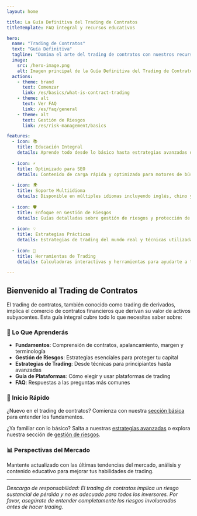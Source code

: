 ```yaml
---
layout: home

title: La Guía Definitiva del Trading de Contratos
titleTemplate: FAQ integral y recursos educativos

hero:
  name: "Trading de Contratos"
  text: "Guía Definitiva"
  tagline: "Domina el arte del trading de contratos con nuestros recursos educativos y FAQ integrales"
  image:
    src: /hero-image.png
    alt: Imagen principal de la Guía Definitiva del Trading de Contratos
  actions:
    - theme: brand
      text: Comenzar
      link: /es/basics/what-is-contract-trading
    - theme: alt
      text: Ver FAQ
      link: /es/faq/general
    - theme: alt
      text: Gestión de Riesgos
      link: /es/risk-management/basics

features:
  - icon: 📚
    title: Educación Integral
    details: Aprende todo desde lo básico hasta estrategias avanzadas de trading de contratos con nuestro currículo estructurado.
    
  - icon: ⚡
    title: Optimizado para SEO
    details: Contenido de carga rápida y optimizado para motores de búsqueda para ayudarte a encontrar respuestas rápidamente.
    
  - icon: 🌍
    title: Soporte Multiidioma
    details: Disponible en múltiples idiomas incluyendo inglés, chino y español.
    
  - icon: 🛡️
    title: Enfoque en Gestión de Riesgos
    details: Guías detalladas sobre gestión de riesgos y protección de tu capital en el trading de contratos.
    
  - icon: 💡
    title: Estrategias Prácticas
    details: Estrategias de trading del mundo real y técnicas utilizadas por traders profesionales.
    
  - icon: 🔧
    title: Herramientas de Trading
    details: Calculadoras interactivas y herramientas para ayudarte a tomar decisiones informadas de trading.

---
```


## Bienvenido al Trading de Contratos

El trading de contratos, también conocido como trading de derivados, implica el comercio de contratos financieros que derivan su valor de activos subyacentes. Esta guía integral cubre todo lo que necesitas saber sobre:

### 🎯 Lo Que Aprenderás

- **Fundamentos**: Comprensión de contratos, apalancamiento, margen y terminología
- **Gestión de Riesgos**: Estrategias esenciales para proteger tu capital
- **Estrategias de Trading**: Desde técnicas para principiantes hasta avanzadas
- **Guía de Plataformas**: Cómo elegir y usar plataformas de trading
- **FAQ**: Respuestas a las preguntas más comunes

### 🚀 Inicio Rápido

¿Nuevo en el trading de contratos? Comienza con nuestra [sección básica](/es/basics/what-is-contract-trading) para entender los fundamentos.

¿Ya familiar con lo básico? Salta a nuestras [estrategias avanzadas](/es/advanced-strategies/) o explora nuestra sección de [gestión de riesgos](/es/risk-management/).

### 📊 Perspectivas del Mercado

Mantente actualizado con las últimas tendencias del mercado, análisis y contenido educativo para mejorar tus habilidades de trading.

---

*Descargo de responsabilidad: El trading de contratos implica un riesgo sustancial de pérdida y no es adecuado para todos los inversores. Por favor, asegúrate de entender completamente los riesgos involucrados antes de hacer trading.*
